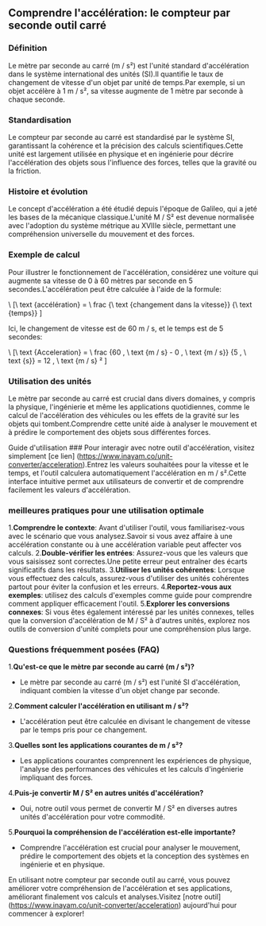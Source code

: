 ## Comprendre l'accélération: le compteur par seconde outil carré

### Définition
Le mètre par seconde au carré (m / s²) est l'unité standard d'accélération dans le système international des unités (SI).Il quantifie le taux de changement de vitesse d'un objet par unité de temps.Par exemple, si un objet accélère à 1 m / s², sa vitesse augmente de 1 mètre par seconde à chaque seconde.

### Standardisation
Le compteur par seconde au carré est standardisé par le système SI, garantissant la cohérence et la précision des calculs scientifiques.Cette unité est largement utilisée en physique et en ingénierie pour décrire l'accélération des objets sous l'influence des forces, telles que la gravité ou la friction.

### Histoire et évolution
Le concept d'accélération a été étudié depuis l'époque de Galileo, qui a jeté les bases de la mécanique classique.L'unité M / S² est devenue normalisée avec l'adoption du système métrique au XVIIIe siècle, permettant une compréhension universelle du mouvement et des forces.

### Exemple de calcul
Pour illustrer le fonctionnement de l'accélération, considérez une voiture qui augmente sa vitesse de 0 à 60 mètres par seconde en 5 secondes.L'accélération peut être calculée à l'aide de la formule:

\ [\ text {accélération} = \ frac {\ text {changement dans la vitesse}} {\ text {temps}} \]

Ici, le changement de vitesse est de 60 m / s, et le temps est de 5 secondes:

\ [\ text {Acceleration} = \ frac {60 \, \ text {m / s} - 0 \, \ text {m / s}} {5 \, \ text {s}} = 12 \, \ text {m / s} ² \]

### Utilisation des unités
Le mètre par seconde au carré est crucial dans divers domaines, y compris la physique, l'ingénierie et même les applications quotidiennes, comme le calcul de l'accélération des véhicules ou les effets de la gravité sur les objets qui tombent.Comprendre cette unité aide à analyser le mouvement et à prédire le comportement des objets sous différentes forces.

Guide d'utilisation ###
Pour interagir avec notre outil d'accélération, visitez simplement [ce lien] (https://www.inayam.co/unit-converter/acceleration).Entrez les valeurs souhaitées pour la vitesse et le temps, et l'outil calculera automatiquement l'accélération en m / s².Cette interface intuitive permet aux utilisateurs de convertir et de comprendre facilement les valeurs d'accélération.

### meilleures pratiques pour une utilisation optimale
1.**Comprendre le contexte**: Avant d'utiliser l'outil, vous familiarisez-vous avec le scénario que vous analysez.Savoir si vous avez affaire à une accélération constante ou à une accélération variable peut affecter vos calculs.
2.**Double-vérifier les entrées**: Assurez-vous que les valeurs que vous saisissez sont correctes.Une petite erreur peut entraîner des écarts significatifs dans les résultats.
3.**Utiliser les unités cohérentes**: Lorsque vous effectuez des calculs, assurez-vous d'utiliser des unités cohérentes partout pour éviter la confusion et les erreurs.
4.**Reportez-vous aux exemples**: utilisez des calculs d'exemples comme guide pour comprendre comment appliquer efficacement l'outil.
5.**Explorer les conversions connexes**: Si vous êtes également intéressé par les unités connexes, telles que la conversion d'accélération de M / S² à d'autres unités, explorez nos outils de conversion d'unité complets pour une compréhension plus large.

### Questions fréquemment posées (FAQ)

1.**Qu'est-ce que le mètre par seconde au carré (m / s²)?**
- Le mètre par seconde au carré (m / s²) est l'unité SI d'accélération, indiquant combien la vitesse d'un objet change par seconde.

2.**Comment calculer l'accélération en utilisant m / s²?**
- L'accélération peut être calculée en divisant le changement de vitesse par le temps pris pour ce changement.

3.**Quelles sont les applications courantes de m / s²?**
- Les applications courantes comprennent les expériences de physique, l'analyse des performances des véhicules et les calculs d'ingénierie impliquant des forces.

4.**Puis-je convertir M / S² en autres unités d'accélération?**
- Oui, notre outil vous permet de convertir M / S² en diverses autres unités d'accélération pour votre commodité.

5.**Pourquoi la compréhension de l'accélération est-elle importante?**
- Comprendre l'accélération est crucial pour analyser le mouvement, prédire le comportement des objets et la conception des systèmes en ingénierie et en physique.

En utilisant notre compteur par seconde outil au carré, vous pouvez améliorer votre compréhension de l'accélération et ses applications, améliorant finalement vos calculs et analyses.Visitez [notre outil] (https://www.inayam.co/unit-converter/acceleration) aujourd'hui pour commencer à explorer!